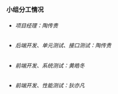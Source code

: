 ### 小组分工情况

+ ###### 项目经理：陶传贵

+ ###### 后端开发、单元测试、接口测试：陶传贵

+ ###### 前端开发、系统测试：黄皓冬

+ ###### 前端开发、性能测试：狄亦凡


